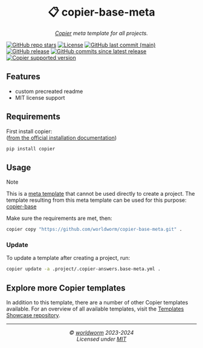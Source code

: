 <h1 align="center">📋 copier-base-meta</h1>
<p align="center">
  <i><a href="https://github.com/copier-org/copier">Copier</a> meta template for all projects.</i>
</p>


<!-- Place https://shields.io/ badges here -->
[![GitHub repo stars](https://img.shields.io/github/stars/worldworm/copier-base-meta)](https://github.com/worldworm/copier-base-meta)
[![License](https://img.shields.io/badge/license-MIT-green?logo=opensourceinitiative&logoColor=fff)](https://github.com/worldworm/copier-base-meta/blob/main/LICENSE)
[![GitHub last commit (main)](https://img.shields.io/github/last-commit/worldworm/copier-base-meta/main)](https://github.com/worldworm/copier-base-meta/commits/main/)
[![GitHub release](https://img.shields.io/github/v/release/worldworm/copier-base-meta)](https://github.com/worldworm/copier-base-meta/releases/latest)
[![GitHub commits since latest release](https://img.shields.io/github/commits-since/worldworm/copier-base-meta/latest/main)](https://github.com/worldworm/copier-base-meta/releases/latest)
[![Copier supported version](https://img.shields.io/badge/Copier-v9-blue)](https://github.com/copier-org/copier)


## Features
- custom precreated readme
- MIT license support


## Requirements
First install copier:<br>
([from the official installation documentation](https://copier.readthedocs.io/en/stable/#installation))
```bash
pip install copier
```


## Usage
> [!NOTE]
> This is a [meta template](https://github.com/worldworm/copier-showcase/blob/main/types/meta.md) that cannot be used directly to create a project.
> The template resulting from this meta template can be used for this purpose: [copier-base](https://github.com/worldworm/copier-base)



Make sure the requirements are met, then:
```bash
copier copy "https://github.com/worldworm/copier-base-meta.git" .
```

### Update
To update a template after creating a project, run:
```bash
copier update -a .project/.copier-answers.base-meta.yml .
```


## Explore more Copier templates
In addition to this template, there are a number of other Copier templates available. For an overview of all available templates, visit the [Templates Showcase repository](https://github.com/worldworm/copier-showcase).

---
<p align="center">
  <i>© <a href="https://github.com/worldworm">worldworm</a> 2023-2024</i>
  <br><i>Licensed under <a href="https://github.com/worldworm/copier-base-meta/blob/main/LICENSE">MIT</a></i>
</p>
